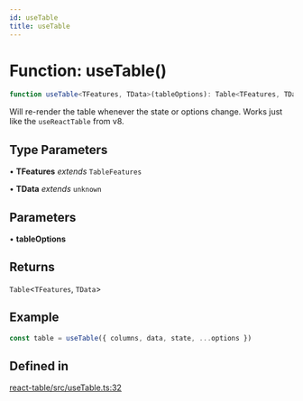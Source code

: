 ```yaml
---
id: useTable
title: useTable
---
```


# Function: useTable()

```ts
function useTable<TFeatures, TData>(tableOptions): Table<TFeatures, TData>
```

Will re-render the table whenever the state or options change. Works just like the `useReactTable` from v8.

## Type Parameters

• **TFeatures** *extends* `TableFeatures`

• **TData** *extends* `unknown`

## Parameters

• **tableOptions**

## Returns

`Table`\<`TFeatures`, `TData`\>

## Example

```ts
const table = useTable({ columns, data, state, ...options })
```

## Defined in

[react-table/src/useTable.ts:32](https://github.com/TanStack/table/blob/b1e6b79157b0debc7222660572b06c8b857f4605/packages/react-table/src/useTable.ts#L32)
